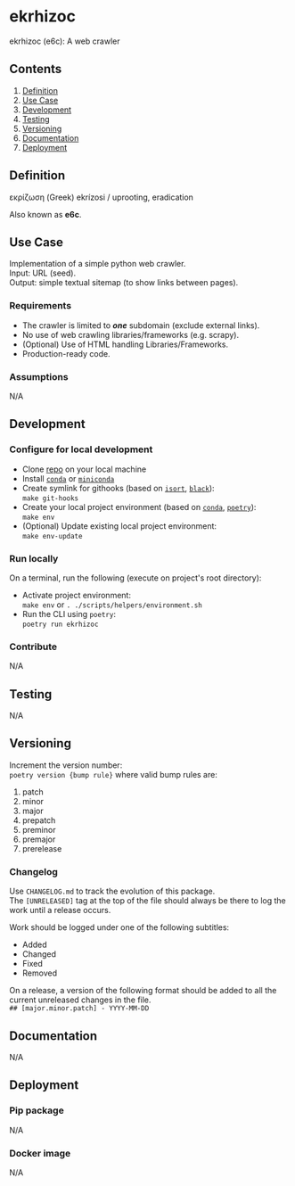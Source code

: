 # ekrhizoc
ekrhizoc (e6c): A web crawler

## Contents
1. [Definition](#definition)
2. [Use Case](#use-case)
3. [Development](#development)
4. [Testing](#testing)
5. [Versioning](#versioning)
6. [Documentation](#documentation)
7. [Deployment](#deployment)

## Definition

εκρίζωση (Greek)
ekrízosi / uprooting, eradication

Also known as __e6c__.

## Use Case

Implementation of a simple python web crawler.  
Input: URL (seed).  
Output: simple textual sitemap (to show links between pages).

### Requirements

* The crawler is limited to *__one__* subdomain (exclude external links).
* No use of web crawling libraries/frameworks (e.g. scrapy).
* (Optional) Use of HTML handling Libraries/Frameworks.
* Production-ready code.

### Assumptions

N/A

## Development

### Configure for local development

* Clone [repo](https://github.com/nichelia/ekrhizoc) on your local machine
* Install [`conda`](https://www.anaconda.com) or [`miniconda`](https://docs.conda.io/en/latest/miniconda.html)
* Create symlink for githooks (based on [`isort`](https://github.com/timothycrosley/isort), [`black`](https://github.com/psf/black)):  
`make git-hooks`
* Create your local project environment (based on [`conda`](https://www.anaconda.com), [`poetry`](https://python-poetry.org)):  
`make env`
* (Optional) Update existing local project environment:  
`make env-update`

### Run locally

On a terminal, run the following (execute on project's root directory):

* Activate project environment:  
`make env` or `. ./scripts/helpers/environment.sh`
* Run the CLI using `poetry`:  
`poetry run ekrhizoc`

### Contribute

N/A

## Testing

N/A

## Versioning

Increment the version number:  
`poetry version {bump rule}` where valid bump rules are:

1. patch
2. minor
3. major
4. prepatch
5. preminor
6. premajor
7. prerelease

### Changelog

Use `CHANGELOG.md` to track the evolution of this package.  
The `[UNRELEASED]` tag at the top of the file should always be there to log the work until a release occurs.  

Work should be logged under one of the following subtitles:
* Added
* Changed
* Fixed
* Removed

On a release, a version of the following format should be added to all the current unreleased changes in the file.  
`## [major.minor.patch] - YYYY-MM-DD`

## Documentation

N/A

## Deployment

### Pip package

N/A

### Docker image

N/A